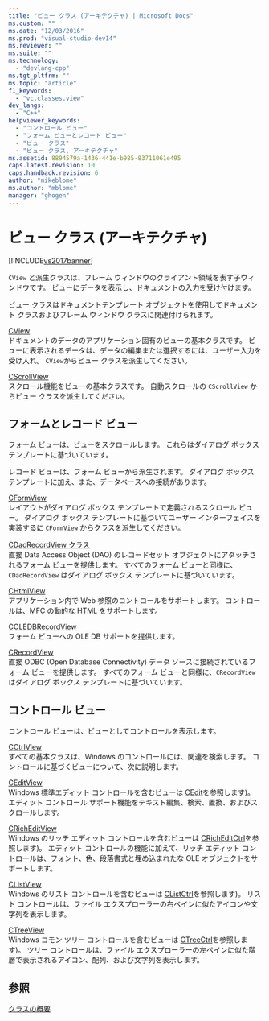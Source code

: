 ```yaml
---
title: "ビュー クラス (アーキテクチャ) | Microsoft Docs"
ms.custom: ""
ms.date: "12/03/2016"
ms.prod: "visual-studio-dev14"
ms.reviewer: ""
ms.suite: ""
ms.technology: 
  - "devlang-cpp"
ms.tgt_pltfrm: ""
ms.topic: "article"
f1_keywords: 
  - "vc.classes.view"
dev_langs: 
  - "C++"
helpviewer_keywords: 
  - "コントロール ビュー"
  - "フォーム ビューとレコード ビュー"
  - "ビュー クラス"
  - "ビュー クラス, アーキテクチャ"
ms.assetid: 8894579a-1436-441e-b985-83711061e495
caps.latest.revision: 10
caps.handback.revision: 6
author: "mikeblome"
ms.author: "mblome"
manager: "ghogen"
---
```

# ビュー クラス (アーキテクチャ)
[!INCLUDE[vs2017banner](../assembler/inline/includes/vs2017banner.md)]

`CView` と派生クラスは、フレーム ウィンドウのクライアント領域を表す子ウィンドウです。  ビューにデータを表示し、ドキュメントの入力を受け付けます。  
  
 ビュー クラスはドキュメントテンプレート オブジェクトを使用してドキュメント クラスおよびフレーム ウィンドウ クラスに関連付けられます。  
  
 [CView](../Topic/CView%20Class.md)  
 ドキュメントのデータのアプリケーション固有のビューの基本クラスです。  ビューに表示されるデータは、データの編集または選択するには、ユーザー入力を受け入れ。  `CView`からビュー クラスを派生してください。  
  
 [CScrollView](../mfc/reference/cscrollview-class.md)  
 スクロール機能をビューの基本クラスです。  自動スクロールの `CScrollView` からビュー クラスを派生してください。  
  
## フォームとレコード ビュー  
 フォーム ビューは、ビューをスクロールします。  これらはダイアログ ボックス テンプレートに基づいています。  
  
 レコード ビューは、フォーム ビューから派生されます。  ダイアログ ボックス テンプレートに加え、また、データベースへの接続があります。  
  
 [CFormView](../mfc/reference/cformview-class.md)  
 レイアウトがダイアログ ボックス テンプレートで定義されるスクロール ビュー。  ダイアログ ボックス テンプレートに基づいてユーザー インターフェイスを実装するに `CFormView` からクラスを派生してください。  
  
 [CDaoRecordView クラス](../mfc/reference/cdaorecordview-class.md)  
 直接 Data Access Object \(DAO\) のレコードセット オブジェクトにアタッチされるフォーム ビューを提供します。  すべてのフォーム ビューと同様に、`CDaoRecordView` はダイアログ ボックス テンプレートに基づいています。  
  
 [CHtmlView](../mfc/reference/chtmlview-class.md)  
 アプリケーション内で Web 参照のコントロールをサポートします。  コントロールは、MFC の動的な HTML をサポートします。  
  
 [COLEDBRecordView](../mfc/reference/coledbrecordview-class.md)  
 フォーム ビューへの OLE DB サポートを提供します。  
  
 [CRecordView](../mfc/reference/crecordview-class.md)  
 直接 ODBC \(Open Database Connectivity\) データ ソースに接続されているフォーム ビューを提供します。  すべてのフォーム ビューと同様に、`CRecordView` はダイアログ ボックス テンプレートに基づいています。  
  
## コントロール ビュー  
 コントロール ビューは、ビューとしてコントロールを表示します。  
  
 [CCtrlView](../mfc/reference/cctrlview-class.md)  
 すべての基本クラスは、Windows のコントロールには、関連を検索します。  コントロールに基づくビューについて、次に説明します。  
  
 [CEditView](../Topic/CEditView%20Class.md)  
 Windows 標準エディット コントロールを含むビューは [CEdit](../Topic/CEdit%20Class.md)を参照します\)。  エディット コントロール サポート機能をテキスト編集、検索、置換、およびスクロールします。  
  
 [CRichEditView](../mfc/reference/cricheditview-class.md)  
 Windows のリッチ エディット コントロールを含むビューは [CRichEditCtrl](../Topic/CRichEditCtrl%20Class.md)を参照します\)。  エディット コントロールの機能に加えて、リッチ エディット コントロールは、フォント、色、段落書式と埋め込まれたな OLE オブジェクトをサポートします。  
  
 [CListView](../mfc/reference/clistview-class.md)  
 Windows のリスト コントロールを含むビューは [CListCtrl](../Topic/CListCtrl%20Class.md)を参照します\)。  リスト コントロールは、ファイル エクスプローラーの右ペインに似たアイコンや文字列を表示します。  
  
 [CTreeView](../mfc/reference/ctreeview-class.md)  
 Windows コモン ツリー コントロールを含むビューは [CTreeCtrl](../mfc/reference/ctreectrl-class.md)を参照します\)。  ツリー コントロールは、ファイル エクスプローラーの左ペインに似た階層で表示されるアイコン、配列、および文字列を表示します。  
  
## 参照  
 [クラスの概要](../mfc/class-library-overview.md)